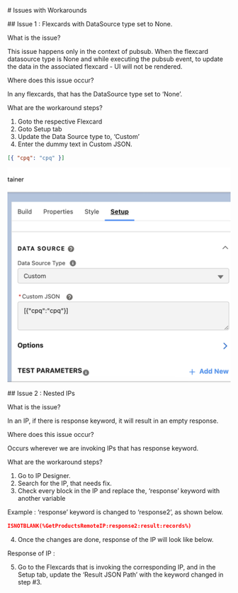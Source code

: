 # Issues with Workarounds

## Issue 1 : Flexcards with DataSource type set to None.

What is the issue?

This issue happens only in the context of pubsub. When the flexcard datasource type is None and while executing the pubsub event, to update the data in the associated flexcard - UI will not be rendered.

Where does this issue occur?

In any flexcards, that has the DataSource type set to ‘None’.

What are the workaround steps?

1. Goto the respective Flexcard
2. Goto Setup tab
3. Update the Data Source type to, ‘Custom’
4. Enter the dummy text in Custom JSON.

```json
[{ "cpq": "cpq" }]
```

![Example](/docs/images/Issue1-datasource.png?raw=true "Example")

## Issue 2 : Nested IPs

What is the issue?

In an IP, if there is response keyword, it will result in an empty response.

Where does this issue occur?

Occurs wherever we are invoking IPs that has response keyword.

What are the workaround steps?

1. Go to IP Designer.
2. Search for the IP, that needs fix.
3. Check every block in the IP and replace the, ‘response’ keyword with another variable

Example : ‘response’ keyword is changed to ‘response2’, as shown below.

```json
ISNOTBLANK(%GetProductsRemoteIP:response2:result:records%)
```

4. Once the changes are done, response of the IP will look like below.

Response of IP :

5. Go to the Flexcards that is invoking the corresponding IP, and in the Setup tab, update the ‘Result JSON Path’ with the keyword changed in step #3.
